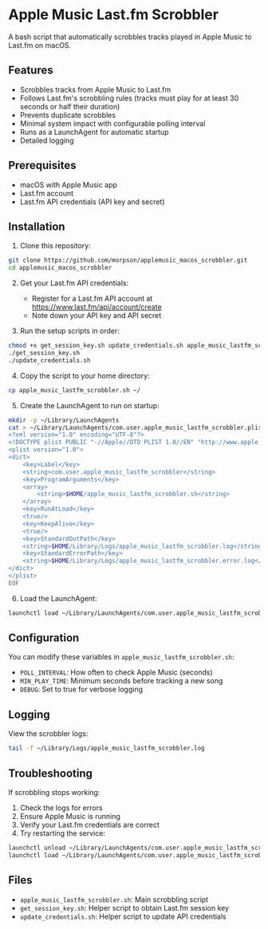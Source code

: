 # Apple Music Last.fm Scrobbler

A bash script that automatically scrobbles tracks played in Apple Music to Last.fm on macOS.

## Features

- Scrobbles tracks from Apple Music to Last.fm
- Follows Last.fm's scrobbling rules (tracks must play for at least 30 seconds or half their duration)
- Prevents duplicate scrobbles
- Minimal system impact with configurable polling interval
- Runs as a LaunchAgent for automatic startup
- Detailed logging

## Prerequisites

- macOS with Apple Music app
- Last.fm account
- Last.fm API credentials (API key and secret)

## Installation

1. Clone this repository:

```bash
git clone https://github.com/morpson/applemusic_macos_scrobbler.git
cd applemusic_macos_scrobbler
```

2. Get your Last.fm API credentials:
   - Register for a Last.fm API account at <https://www.last.fm/api/account/create>
   - Note down your API key and API secret

3. Run the setup scripts in order:

```bash
chmod +x get_session_key.sh update_credentials.sh apple_music_lastfm_scrobbler.sh
./get_session_key.sh
./update_credentials.sh
```

4. Copy the script to your home directory:

```bash
cp apple_music_lastfm_scrobbler.sh ~/
```

5. Create the LaunchAgent to run on startup:

```bash
mkdir -p ~/Library/LaunchAgents
cat > ~/Library/LaunchAgents/com.user.apple_music_lastfm_scrobbler.plist << EOF
<?xml version="1.0" encoding="UTF-8"?>
<!DOCTYPE plist PUBLIC "-//Apple//DTD PLIST 1.0//EN" "http://www.apple.com/DTDs/PropertyList-1.0.dtd">
<plist version="1.0">
<dict>
    <key>Label</key>
    <string>com.user.apple_music_lastfm_scrobbler</string>
    <key>ProgramArguments</key>
    <array>
        <string>$HOME/apple_music_lastfm_scrobbler.sh</string>
    </array>
    <key>RunAtLoad</key>
    <true/>
    <key>KeepAlive</key>
    <true/>
    <key>StandardOutPath</key>
    <string>$HOME/Library/Logs/apple_music_lastfm_scrobbler.log</string>
    <key>StandardErrorPath</key>
    <string>$HOME/Library/Logs/apple_music_lastfm_scrobbler.error.log</string>
</dict>
</plist>
EOF
```

6. Load the LaunchAgent:

```bash
launchctl load ~/Library/LaunchAgents/com.user.apple_music_lastfm_scrobbler.plist
```

## Configuration

You can modify these variables in `apple_music_lastfm_scrobbler.sh`:

- `POLL_INTERVAL`: How often to check Apple Music (seconds)
- `MIN_PLAY_TIME`: Minimum seconds before tracking a new song
- `DEBUG`: Set to true for verbose logging

## Logging

View the scrobbler logs:

```bash
tail -f ~/Library/Logs/apple_music_lastfm_scrobbler.log
```

## Troubleshooting

If scrobbling stops working:

1. Check the logs for errors
2. Ensure Apple Music is running
3. Verify your Last.fm credentials are correct
4. Try restarting the service:

```bash
launchctl unload ~/Library/LaunchAgents/com.user.apple_music_lastfm_scrobbler.plist
launchctl load ~/Library/LaunchAgents/com.user.apple_music_lastfm_scrobbler.plist
```

## Files

- `apple_music_lastfm_scrobbler.sh`: Main scrobbling script
- `get_session_key.sh`: Helper script to obtain Last.fm session key
- `update_credentials.sh`: Helper script to update API credentials
